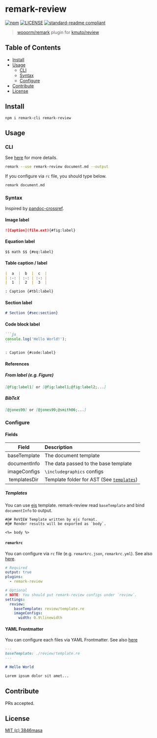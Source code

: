 # remark-review

[![npm][npm-badge]][npm]
[![LICENSE][license-badge]][license]
[![standard-readme compliant][standard-readme-badge]][standard-readme]

[npm]: https://www.npmjs.com/package/remark-review?icon=npm
[license]: https://3846masa.mit-license.org
[standard-readme]: https://github.com/RichardLitt/standard-readme
[npm-badge]: https://flat.badgen.net/npm/v/remark-review
[license-badge]: https://flat.badgen.net/badge/license/MIT/blue
[standard-readme-badge]: https://flat.badgen.net/badge/standard-readme/OK/green

> [wooorm/remark] plugin for [kmuto/review]

[wooorm/remark]: https://github.com/wooorm/remark
[kmuto/review]: https://github.com/kmuto/review

## Table of Contents

<!-- TOC depthFrom:2 depthTo:3 updateOnSave:false -->

- [Install](#install)
- [Usage](#usage)
  - [CLI](#cli)
  - [Syntax](#syntax)
  - [Configure](#configure)
- [Contribute](#contribute)
- [License](#license)

<!-- /TOC -->

## Install

```
npm i remark-cli remark-review
```

## Usage

### CLI

See [here][remark-cli] for more details.

```bash
remark --use remark-review document.md --output
```

If you configure via `rc` file, you should type below.

```bash
remark document.md
```

[remark-cli]: https://github.com/wooorm/remark/tree/master/packages/remark-cli#cli

### Syntax

Inspired by [pandoc-crossref].

[pandoc-crossref]: https://github.com/lierdakil/pandoc-crossref

#### Image label

```md
![Caption](file.ext){#fig:label}
```

#### Equation label

```md
$$ math $$ {#eq:label}
```

#### Table caption / label

```md
|  a  |  b  |  c  |
| :-: | :-: | :-: |
|  1  |  2  |  3  |

: Caption {#tbl:label}
```

#### Section label

```md
# Section {#sec:section}
```

#### Code block label

````md
```js
console.log('Hello World!');
```

: Caption {#code:label}
````

#### References

##### From label (e.g. Figure)

```md
[@fig:label1] or [@fig:label1;@fig:label2;...]
```

##### BibTeX

```md
[@jones99] or [@jones99;@smith06;...]
```

### Configure

#### Fields

|    Field     | Description                                            |
| :----------: | :----------------------------------------------------- |
| baseTemplate | The document template                                  |
| documentInfo | The data passed to the base template                   |
| imageConfigs | `\includegraphics` configs                             |
| templatesDir | Template folder for AST (See [`templates`][templates]) |

[templates]: ./src/templates

##### Templates

You can use [ejs] template.
remark-review read `baseTemplate` and bind `documentInfo` to output.

[ejs]: https://github.com/mde/ejs

```review
#@# ReVIEW Template written by ejs format.
#@# Render results will be exported as `body`.

<%= body %>
```

#### `remarkrc`

You can configure via `rc` file (e.g. `remarkrc.json`, `remarkrc.yml`).
See also [here][remarkrc].

```yml
# Required
output: true
plugins:
  - remark-review

# Optional
# NOTE: You should put remark-review configs under `review`.
settings:
  review:
    baseTemplate: review/template.re
    imageConfigs:
      width: 0.9\linewidth
```

[remarkrc]: https://github.com/unifiedjs/unified-engine/blob/master/doc/configure.md

#### YAML Frontmatter

You can configure each files via YAML Frontmatter.
See also [here][yaml-frontmatter]

```md
---
baseTemplate: ./review/template.re
---

# Hello World

Lorem ipsum dolor sit amet...
```

[yaml-frontmatter]: https://github.com/wooorm/remark-frontmatter

## Contribute

PRs accepted.

## License

[MIT (c) 3846masa](https://3846masa.mit-license.org)
